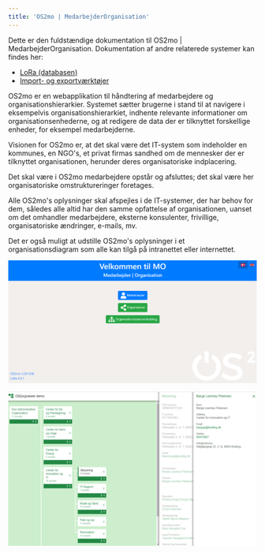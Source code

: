 ```yaml
---
title: 'OS2mo | MedarbejderOrganisation'
---
```


Dette er den fuldstændige dokumentation til OS2mo |
MedarbejderOrganisation. Dokumentation af andre relaterede systemer kan
findes her:

-   [LoRa (databasen)](https://mox.readthedocs.io/en/master/)
-   [Import- og
    exportværktøjer](https://os2mo-data-import-and-export.readthedocs.io/en/latest/)

OS2mo er en webapplikation til håndtering af medarbejdere og
organisationshierarkier. Systemet sætter brugerne i stand til at navigere i eksempelvis organisationshierarkiet, indhente relevante
informationer om organisationsenhederne, og at redigere de
data der er tilknyttet forskellige enheder, for eksempel medarbejderne.

Visionen for OS2mo er, at det skal være det IT-system som indeholder en kommunes, en NGO's, et privat firmas sandhed om de mennesker der er tilknyttet organisationen, herunder deres organisatoriske indplacering.

Det skal være i OS2mo medarbejdere opstår og afsluttes; det skal være her organisatoriske omstruktureringer foretages.

Alle OS2mo's oplysninger skal afspejles i de IT-systemer, der har behov for dem, således alle altid har den samme opfattelse af organisationen, uanset om det omhandler medarbejdere, eksterne konsulenter, frivillige, organisatoriske ændringer, e-mails, mv.

Det er også muligt at udstille OS2mo's oplysninger i et organisationsdiagram som alle kan tilgå på intranettet eller internettet.

![image](graphics/ForsideOS2mo.png)

![image](graphics/orgview.png)
